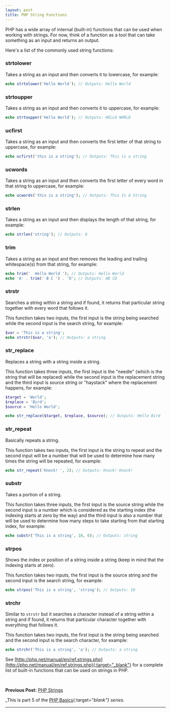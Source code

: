 ```yaml
---
layout: post
title: PHP String Functions
---
```


PHP has a wide array of internal (built-in) functions that can be used when working with strings. For now, think of a function as a tool that can take something as an input and returns an output.

Here's a list of the commonly used string functions:

### strtolower

Takes a string as an input and then converts it to lowercase, for example:

```php
echo strtolower('Hello World'); // Outputs: Hello World
```

### strtoupper

Takes a string as an input and then converts it to uppercase, for example:

```php
echo strtoupper('Hello World'); // Outputs: HELLO WORLD
```

### ucfirst

Takes a string as an input and then converts the first letter of that string to uppercase, for example: 

```php
echo ucfirst('this is a string'); // Outputs: This is a string
```

### ucwords

Takes a string as an input and then converts the first letter of every word in that string to uppercase, for example:

```php
echo ucwords('this is a string'); // Outputs: This Is A String
```

### strlen

Takes a string as an input and then displays the length of that string, for example:

```php
echo strlen('string'); // Outputs: 6
```

### trim

Takes a string as an input and then removes the leading and trailing whitespace(s) from that string, for example:

```php
echo trim('  Hello World '); // Outputs: Hello World
echo 'A' . trim(' B C ') . 'D'; // Outputs: AB CD
```

### strstr

Searches a string within a string and if found, it returns that particular string together with every word that follows it.

This function takes two inputs, the first input is the string being searched while the second input is the search string, for example:

```php
$var = 'This is a string';
echo strstr($var, 'a'); // Outputs: a string
```

### str_replace

Replaces a string with a string inside a string. 

This function takes three inputs, the first input is the "needle" (which is the string that will be replaced) while the second input is the replacement string and the third input is source string or "haystack" where the replacement happens, for example:

```php
$target = 'World';
$replace = 'Bird';
$source = 'Hello World';

echo str_replace($target, $replace, $source); // Outputs: Hello Bird
```

### str_repeat

Basically repeats a string.

This function takes two inputs, the first input is the string to repeat and the second input will be a number that will be used to determine how many times the string will be repeated, for example:

```php
echo str_repeat('Knock! ', 2); // Outputs: Knock! Knock!
```

### substr

Takes a portion of a string.

This function takes three inputs, the first input is the source string while the second input is a number which is considered as the starting index (the indexing starts at zero by the way) and the third input is also a number that will be used to determine how many steps to take starting from that starting index, for example:

```php
echo substr('This is a string', 10, 6); // Outputs: string
```

### strpos

Shows the index or position of a string inside a string (keep in mind that the indexing starts at zero).

This function takes two inputs, the first input is the source string and the second input is the search string, for example:

```php
echo strpos('This is a string', 'string'); // Outputs: 10
```

### strchr

Similar to `strstr` but it searches a character instead of a string within a string and if found, it returns that particular character together with everything that follows it.

This function takes two inputs, the first input is the string being searched and the second input is the search character, for example:

```php
echo strchr('This is a string', 'a'); // Outputs: a string
```

See [http://php.net/manual/en/ref.strings.php](http://php.net/manual/en/ref.strings.php){:target="_blank"} for a complete list of built-in functions that can be used on strings in PHP.

<br>

**Previous Post:** [PHP Strings](https://kennyalmendral.github.io/php-strings/)

_This is part 5 of the [PHP Basics](https://kennyalmendral.github.io/php-basics/){:target="_blank"} series._

---
